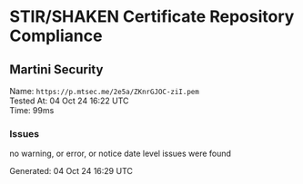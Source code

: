 # STIR/SHAKEN Certificate Repository Compliance

## Martini Security

Name: `https://p.mtsec.me/2e5a/ZKnrGJOC-ziI.pem`\
Tested At: 04 Oct 24 16:22 UTC\
Time: 99ms

### Issues

no warning, or error, or notice date level issues were found

Generated: 04 Oct 24 16:29 UTC